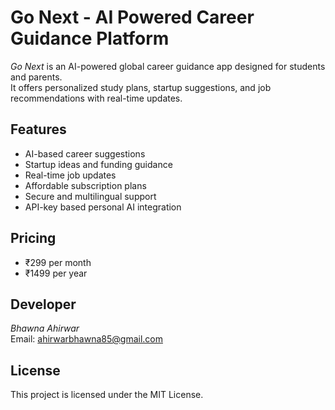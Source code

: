 # Go Next - AI Powered Career Guidance Platform

*Go Next* is an AI-powered global career guidance app designed for students and parents.  
It offers personalized study plans, startup suggestions, and job recommendations with real-time updates.

## Features
- AI-based career suggestions
- Startup ideas and funding guidance
- Real-time job updates
- Affordable subscription plans
- Secure and multilingual support
- API-key based personal AI integration

## Pricing
- ₹299 per month
- ₹1499 per year

## Developer
*Bhawna Ahirwar*  
Email: ahirwarbhawna85@gmail.com  

## License
This project is licensed under the MIT License.

